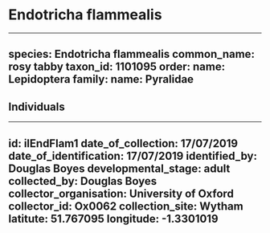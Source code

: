 # Endotricha flammealis

---
species: Endotricha flammealis
common_name: rosy tabby
taxon_id: 1101095
order:
  name: Lepidoptera
family:
  name: Pyralidae
---

## Individuals

---
id: ilEndFlam1
date_of_collection: 17/07/2019
date_of_identification: 17/07/2019
identified_by: Douglas Boyes
developmental_stage: adult
collected_by: Douglas Boyes
collector_organisation: University of Oxford
collector_id: Ox0062
collection_site: Wytham
latitute: 51.767095
longitude: -1.3301019
---
